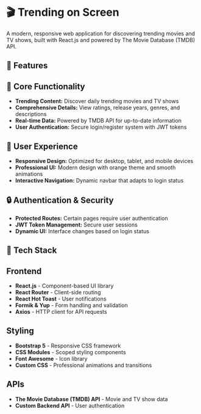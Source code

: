 # 🎬 Trending on Screen

A modern, responsive web application for discovering trending movies and TV shows, built with React.js and powered by The Movie Database (TMDB) API.

## 🌟 Features

## 🎯 Core Functionality

- **Trending Content:** Discover daily trending movies and TV shows
- **Comprehensive Details:** View ratings, release years, genres, and descriptions
- **Real-time Data:** Powered by TMDB API for up-to-date information
- **User Authentication:** Secure login/register system with JWT tokens

## 🎨 User Experience

- **Responsive Design:** Optimized for desktop, tablet, and mobile devices
- **Professional UI:** Modern design with orange theme and smooth animations
- **Interactive Navigation:** Dynamic navbar that adapts to login status

## 🔒 Authentication & Security

- **Protected Routes:** Certain pages require user authentication
- **JWT Token Management:** Secure user sessions
- **Dynamic UI:** Interface changes based on login status

## 🚀 Tech Stack
 
## Frontend

- **React.js** - Component-based UI library
- **React Router** - Client-side routing
- **React Hot Toast** - User notifications
- **Formik & Yup** - Form handling and validation
- **Axios** - HTTP client for API requests

## Styling

- **Bootstrap 5** - Responsive CSS framework
- **CSS Modules** - Scoped styling components
- **Font Awesome** - Icon library
- **Custom CSS** - Professional animations and transitions

## APIs

- **The Movie Database (TMDB) API** - Movie and TV show data
- **Custom Backend API** - User authentication
